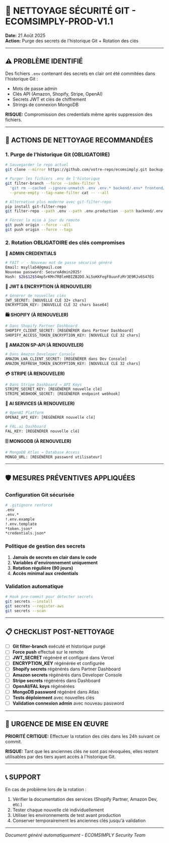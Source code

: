 # 🔐 NETTOYAGE SÉCURITÉ GIT - ECOMSIMPLY-PROD-V1.1

**Date:** 21 Août 2025  
**Action:** Purge des secrets de l'historique Git + Rotation des clés

---

## ⚠️ PROBLÈME IDENTIFIÉ

Des fichiers `.env` contenant des secrets en clair ont été commitées dans l'historique Git :
- Mots de passe admin
- Clés API (Amazon, Shopify, Stripe, OpenAI)
- Secrets JWT et clés de chiffrement
- Strings de connexion MongoDB

**RISQUE:** Compromission des credentials même après suppression des fichiers.

---

## 🧹 ACTIONS DE NETTOYAGE RECOMMANDÉES

### 1. Purge de l'historique Git (OBLIGATOIRE)

```bash
# Sauvegarder le repo actuel
git clone --mirror https://github.com/votre-repo/ecomsimply.git backup-repo.git

# Purger les fichiers .env de l'historique
git filter-branch --force --index-filter \
  'git rm --cached --ignore-unmatch .env .env.* backend/.env* frontend/.env*' \
  --prune-empty --tag-name-filter cat -- --all

# Alternative plus moderne avec git-filter-repo
pip install git-filter-repo
git filter-repo --path .env --path .env.production --path backend/.env --invert-paths

# Forcer la mise à jour du remote
git push origin --force --all
git push origin --force --tags
```

### 2. Rotation OBLIGATOIRE des clés compromises

**🔐 ADMIN CREDENTIALS**
```bash
# FAIT ✅ - Nouveau mot de passe sécurisé généré
Email: msylla54@gmail.com
Nouveau password: SecureAdmin2025!
Hash: $2b$12$54mp5rKMn7RBleHBIZB2DO.kLSoKKFegF8uunFzMr3E9RJv6S47EG
```

**🔑 JWT & ENCRYPTION (À RENOUVELER)**
```bash
# Générer de nouvelles clés
JWT_SECRET: [NOUVELLE CLÉ 32+ chars]
ENCRYPTION_KEY: [NOUVELLE CLÉ 32 chars base64]
```

**🛍️ SHOPIFY (À RENOUVELER)**
```bash
# Dans Shopify Partner Dashboard
SHOPIFY_CLIENT_SECRET: [REGÉNÉRER dans Partner Dashboard]
SHOPIFY_ACCESS_TOKEN_ENCRYPTION_KEY: [NOUVELLE CLÉ 32 chars]
```

**🛒 AMAZON SP-API (À RENOUVELER)**
```bash
# Dans Amazon Developer Console
AMAZON_LWA_CLIENT_SECRET: [REGÉNÉRER dans Dev Console]
AMAZON_REFRESH_TOKEN_ENCRYPTION_KEY: [NOUVELLE CLÉ 32 chars]
```

**💳 STRIPE (À RENOUVELER)**
```bash
# Dans Stripe Dashboard → API Keys
STRIPE_SECRET_KEY: [REGÉNÉRER nouvelle clé]
STRIPE_WEBHOOK_SECRET: [REGÉNÉRER endpoint webhook]
```

**🤖 AI SERVICES (À RENOUVELER)**
```bash
# OpenAI Platform
OPENAI_API_KEY: [REGÉNÉRER nouvelle clé]

# FAL.ai Dashboard  
FAL_KEY: [REGÉNÉRER nouvelle clé]
```

**🗄️ MONGODB (À RENOUVELER)**
```bash
# MongoDB Atlas → Database Access
MONGO_URL: [REGÉNÉRER password utilisateur]
```

---

## 🛡️ MESURES PRÉVENTIVES APPLIQUÉES

### Configuration Git sécurisée
```bash
# .gitignore renforcé
.env
.env.*
!.env.example
!.env.template
*token.json*
*credentials.json*
```

### Politique de gestion des secrets
1. **Jamais de secrets en clair dans le code**
2. **Variables d'environnement uniquement**
3. **Rotation régulière (90 jours)**
4. **Accès minimal aux credentials**

### Validation automatique
```bash
# Hook pre-commit pour détecter secrets
git secrets --install
git secrets --register-aws
git secrets --scan
```

---

## 📋 CHECKLIST POST-NETTOYAGE

- [ ] **Git filter-branch** exécuté et historique purgé
- [ ] **Force push** effectué sur le remote
- [ ] **JWT_SECRET** régénéré et configuré dans Vercel
- [ ] **ENCRYPTION_KEY** régénérée et configurée
- [ ] **Shopify secrets** régénérés dans Partner Dashboard
- [ ] **Amazon secrets** régénérés dans Developer Console  
- [ ] **Stripe secrets** régénérés dans Dashboard
- [ ] **OpenAI/FAL keys** régénérées
- [ ] **MongoDB password** régénéré dans Atlas
- [ ] **Tests déploiement** avec nouvelles clés
- [ ] **Validation connexion admin** avec nouveau password

---

## 🚨 URGENCE DE MISE EN ŒUVRE

**PRIORITÉ CRITIQUE:** Effectuer la rotation des clés dans les 24h suivant ce commit.

**RISQUE:** Tant que les anciennes clés ne sont pas révoquées, elles restent utilisables par des tiers ayant accès à l'historique Git.

---

## 📞 SUPPORT

En cas de problème lors de la rotation :
1. Vérifier la documentation des services (Shopify Partner, Amazon Dev, etc.)
2. Tester chaque nouvelle clé individuellement
3. Utiliser les environnements de test avant production
4. Conserver temporairement les anciennes clés jusqu'à validation

---

*Document généré automatiquement - ECOMSIMPLY Security Team*